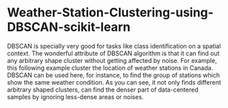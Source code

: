 # Weather-Station-Clustering-using-DBSCAN-scikit-learn
DBSCAN is specially very good for tasks like class identification on a spatial context. The wonderful attribute of DBSCAN algorithm is that it can find out any arbitrary shape cluster without getting affected by noise. For example, this following example cluster the location of weather stations in Canada.  DBSCAN can be used here, for instance, to find the group of stations which show the same weather condition. As you can see, it not only finds different arbitrary shaped clusters, can find the denser part of data-centered samples by ignoring less-dense areas or noises.
